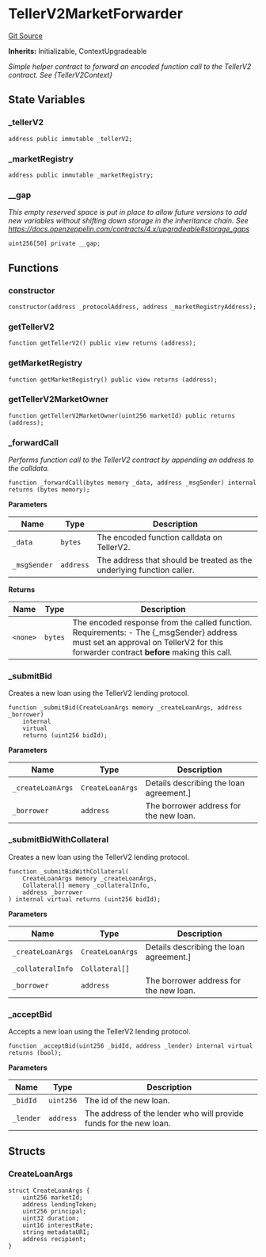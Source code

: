# TellerV2MarketForwarder
[Git Source](https://github.com/teller-protocol/teller-protocol-v2/blob/06ebc3cc034145956680b0db36c29ffb293ae345/contracts/TellerV2MarketForwarder.sol)

**Inherits:**
Initializable, ContextUpgradeable

*Simple helper contract to forward an encoded function call to the TellerV2 contract. See {TellerV2Context}*


## State Variables
### _tellerV2

```solidity
address public immutable _tellerV2;
```


### _marketRegistry

```solidity
address public immutable _marketRegistry;
```


### __gap
*This empty reserved space is put in place to allow future versions to add new
variables without shifting down storage in the inheritance chain.
See https://docs.openzeppelin.com/contracts/4.x/upgradeable#storage_gaps*


```solidity
uint256[50] private __gap;
```


## Functions
### constructor


```solidity
constructor(address _protocolAddress, address _marketRegistryAddress);
```

### getTellerV2


```solidity
function getTellerV2() public view returns (address);
```

### getMarketRegistry


```solidity
function getMarketRegistry() public view returns (address);
```

### getTellerV2MarketOwner


```solidity
function getTellerV2MarketOwner(uint256 marketId) public returns (address);
```

### _forwardCall

*Performs function call to the TellerV2 contract by appending an address to the calldata.*


```solidity
function _forwardCall(bytes memory _data, address _msgSender) internal returns (bytes memory);
```
**Parameters**

|Name|Type|Description|
|----|----|-----------|
|`_data`|`bytes`|The encoded function calldata on TellerV2.|
|`_msgSender`|`address`|The address that should be treated as the underlying function caller.|

**Returns**

|Name|Type|Description|
|----|----|-----------|
|`<none>`|`bytes`|The encoded response from the called function. Requirements: - The {_msgSender} address must set an approval on TellerV2 for this forwarder contract __before__ making this call.|


### _submitBid

Creates a new loan using the TellerV2 lending protocol.


```solidity
function _submitBid(CreateLoanArgs memory _createLoanArgs, address _borrower)
    internal
    virtual
    returns (uint256 bidId);
```
**Parameters**

|Name|Type|Description|
|----|----|-----------|
|`_createLoanArgs`|`CreateLoanArgs`|Details describing the loan agreement.]|
|`_borrower`|`address`|The borrower address for the new loan.|


### _submitBidWithCollateral

Creates a new loan using the TellerV2 lending protocol.


```solidity
function _submitBidWithCollateral(
    CreateLoanArgs memory _createLoanArgs,
    Collateral[] memory _collateralInfo,
    address _borrower
) internal virtual returns (uint256 bidId);
```
**Parameters**

|Name|Type|Description|
|----|----|-----------|
|`_createLoanArgs`|`CreateLoanArgs`|Details describing the loan agreement.]|
|`_collateralInfo`|`Collateral[]`||
|`_borrower`|`address`|The borrower address for the new loan.|


### _acceptBid

Accepts a new loan using the TellerV2 lending protocol.


```solidity
function _acceptBid(uint256 _bidId, address _lender) internal virtual returns (bool);
```
**Parameters**

|Name|Type|Description|
|----|----|-----------|
|`_bidId`|`uint256`|The id of the new loan.|
|`_lender`|`address`|The address of the lender who will provide funds for the new loan.|


## Structs
### CreateLoanArgs

```solidity
struct CreateLoanArgs {
    uint256 marketId;
    address lendingToken;
    uint256 principal;
    uint32 duration;
    uint16 interestRate;
    string metadataURI;
    address recipient;
}
```

